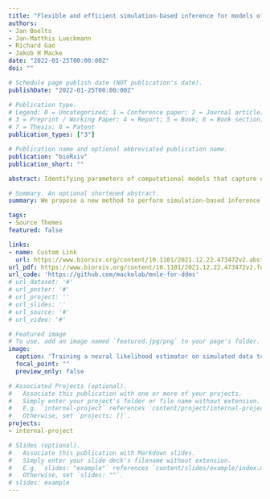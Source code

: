 ```yaml
---
title: "Flexible and efficient simulation-based inference for models of decision-making"
authors:
- Jan Boelts
- Jan-Matthis Lueckmann
- Richard Gao
- Jakob H Macke
date: "2022-01-25T00:00:00Z"
doi: ""

# Schedule page publish date (NOT publication's date).
publishDate: "2022-01-25T00:00:00Z"

# Publication type.
# Legend: 0 = Uncategorized; 1 = Conference paper; 2 = Journal article;
# 3 = Preprint / Working Paper; 4 = Report; 5 = Book; 6 = Book section;
# 7 = Thesis; 8 = Patent
publication_types: ["3"]

# Publication name and optional abbreviated publication name.
publication: "bioRxiv"
publication_short: ""

abstract: Identifying parameters of computational models that capture experimental data is a central task in cognitive neuroscience. Bayesian statistical inference aims to not only identify a single configuration of best-fitting parameters, but to recover all model parameters that are consistent with the data and prior knowledge. Statistical inference methods usually require the ability to evaluate the likelihood of the model—however, for many models of interest in cognitive neuroscience, the associated likelihoods cannot be computed efficiently. Simulation-based inference (SBI) offers a solution to this problem by only requiring access to simulations produced by the model. Here, we provide an efficient SBI method for models of decision-making. Our approach, Mixed Neural Likelihood Estimation (MNLE), trains neural density estimators on model simulations to emulate the simulator. The likelihoods of the emulator can then be used to perform Bayesian parameter inference on experimental data using standard approximate inference methods like Markov Chain Monte Carlo sampling. While most neural likelihood estimation methods target continuous data, MNLE works with mixed data types, as typically obtained in decision-making experiments (e.g., binary decisions and associated continuous reaction times). We demonstrate MNLE on two variants of the drift-diffusion model (DDM) and compare its performance to a recently proposed method for SBI on DDMs, called likelihood approximation networks (LAN, Fengler et al. 2021). We show that MNLE is substantially more efficient than LANs, requiring six orders of magnitudes fewer model simulations to achieve comparable likelihood accuracy and evaluation time while providing the same level of flexibility. We include an implementation of our algorithm in the user-friendly open-source package sbi.

# Summary. An optional shortened abstract.
summary: We propose a new method to perform simulation-based inference for mixed data e.g., with continuous and discrete data types, like they often occur in models of decision-making.

tags:
- Source Themes
featured: false

links:
- name: Custom Link
  url: https://www.biorxiv.org/content/10.1101/2021.12.22.473472v2.abstract
url_pdf: https://www.biorxiv.org/content/10.1101/2021.12.22.473472v2.full.pdf
url_code: 'https://github.com/mackelab/mnle-for-ddms'
# url_dataset: '#'
# url_poster: '#'
# url_project: ''
# url_slides: ''
# url_source: '#'
# url_video: '#'

# Featured image
# To use, add an image named `featured.jpg/png` to your page's folder. 
image:
  caption: 'Training a neural likelihood estimator on simulated data to perform parameter inference.'
  focal_point: ""
  preview_only: false

# Associated Projects (optional).
#   Associate this publication with one or more of your projects.
#   Simply enter your project's folder or file name without extension.
#   E.g. `internal-project` references `content/project/internal-project/index.md`.
#   Otherwise, set `projects: []`.
projects:
- internal-project

# Slides (optional).
#   Associate this publication with Markdown slides.
#   Simply enter your slide deck's filename without extension.
#   E.g. `slides: "example"` references `content/slides/example/index.md`.
#   Otherwise, set `slides: ""`.
# slides: example
---
```

<!-- 
{{% callout note %}}
Create your slides in Markdown - click the *Slides* button to check out the example.
{{% /callout %}}

Supplementary notes can be added here, including [code, math, and images](https://wowchemy.com/docs/writing-markdown-latex/). -->
